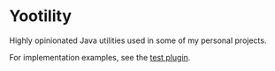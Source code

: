 # Yootility

Highly opinionated Java utilities used in some of my personal projects.

For implementation examples, see the [test plugin](testplugin/).
